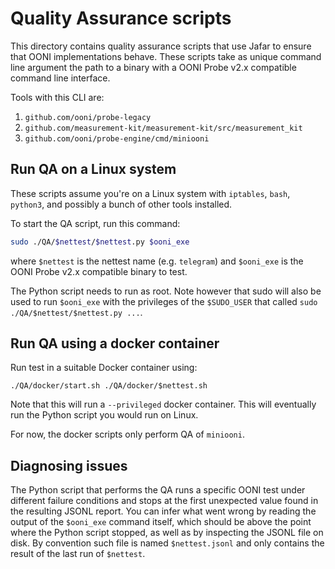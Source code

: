 # Quality Assurance scripts

This directory contains quality assurance scripts that use Jafar to
ensure that OONI implementations behave. These scripts take as unique
command line argument the path to a binary with a OONI Probe v2.x
compatible command line interface.

Tools with this CLI are:

1. `github.com/ooni/probe-legacy`
2. `github.com/measurement-kit/measurement-kit/src/measurement_kit`
3. `github.com/ooni/probe-engine/cmd/miniooni`

## Run QA on a Linux system

These scripts assume you're on a Linux system with `iptables`, `bash`,
`python3`, and possibly a bunch of other tools installed.

To start the QA script, run this command:

```bash
sudo ./QA/$nettest/$nettest.py $ooni_exe
```

where `$nettest` is the nettest name (e.g. `telegram`) and `$ooni_exe`
is the OONI Probe v2.x compatible binary to test.

The Python script needs to run as root. Note however that sudo will also
be used to run `$ooni_exe` with the privileges of the `$SUDO_USER` that
called `sudo ./QA/$nettest/$nettest.py ...`.

## Run QA using a docker container

Run test in a suitable Docker container using:

```
./QA/docker/start.sh ./QA/docker/$nettest.sh
```

Note that this will run a `--privileged` docker container.
This will eventually run the Python script you would run on Linux.

For now, the docker scripts only perform QA of `miniooni`.

## Diagnosing issues

The Python script that performs the QA runs a specific OONI test under
different failure conditions and stops at the first unexpected value found
in the resulting JSONL report. You can infer what went wrong by reading
the output of the `$ooni_exe` command itself, which should be above the point
where the Python script stopped, as well as by inspecting the JSONL file on
disk. By convention such file is named `$nettest.jsonl` and only contains
the result of the last run of `$nettest`.
